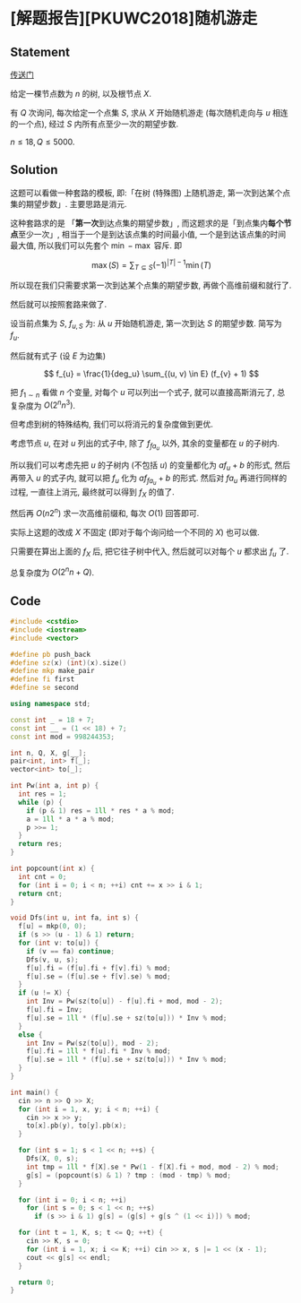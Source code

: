 # [解题报告][PKUWC2018]随机游走


## Statement

[传送门](https://loj.ac/p/2542)

给定一棵节点数为 $n$ 的树, 以及根节点 $X$.

有 $Q$ 次询问, 每次给定一个点集 $S$, 求从 $X$ 开始随机游走 (每次随机走向与 $u$ 相连的一个点), 经过 $S$ 内所有点至少一次的期望步数.

$n \le 18, Q \le 5000$.


## Solution

这题可以看做一种套路的模板, 即:「在树 (特殊图) 上随机游走, 第一次到达某个点集的期望步数」. 主要思路是消元.

这种套路求的是 「**第一次**到达点集的期望步数」, 而这题求的是「到点集内**每个节点**至少一次」, 相当于一个是到达该点集的时间最小值, 一个是到达该点集的时间最大值, 所以我们可以先套个 $\min-\max$ 容斥. 即

$$
\max(S) = \sum_{T \subseteq S} (-1)^{|T| - 1} \min(T)
$$

所以现在我们只需要求第一次到达某个点集的期望步数, 再做个高维前缀和就行了.

然后就可以按照套路来做了.

设当前点集为 $S$, $f_{u, S}$ 为: 从 $u$ 开始随机游走, 第一次到达 $S$ 的期望步数. 简写为 $f_u$.

然后就有式子 (设 $E$ 为边集)

$$
f_{u} = \frac{1}{deg_u} \sum_{(u, v) \in E} (f_{v} + 1)
$$

把 $f_{1 \sim n}$ 看做 $n$ 个变量, 对每个 $u$ 可以列出一个式子, 就可以直接高斯消元了, 总复杂度为 $O(2^n n^3)$.

但考虑到树的特殊结构, 我们可以将消元的复杂度做到更优.

考虑节点 $u$, 在对 $u$ 列出的式子中, 除了 $f_{fa_u}$ 以外, 其余的变量都在 $u$ 的子树内.

所以我们可以考虑先把 $u$ 的子树内 (不包括 $u$) 的变量都化为 $af_{u} + b$ 的形式, 然后再带入 $u$ 的式子内, 就可以把 $f_u$ 化为 $af_{fa_u} + b$ 的形式. 然后对 $fa_u$ 再进行同样的过程, 一直往上消元, 最终就可以得到 $f_X$ 的值了.

然后再 $O(n 2^n)$ 求一次高维前缀和, 每次 $O(1)$ 回答即可.

实际上这题的改成 $X$ 不固定 (即对于每个询问给一个不同的 $X$) 也可以做.

只需要在算出上面的 $f_X$ 后, 把它往子树中代入, 然后就可以对每个 $u$ 都求出 $f_u$ 了.

总复杂度为 $O(2^nn + Q)$.

## Code
```cpp
#include <cstdio>
#include <iostream>
#include <vector>

#define pb push_back
#define sz(x) (int)(x).size()
#define mkp make_pair
#define fi first
#define se second

using namespace std;

const int _ = 18 + 7;
const int __ = (1 << 18) + 7;
const int mod = 998244353;

int n, Q, X, g[__];
pair<int, int> f[_];
vector<int> to[_];

int Pw(int a, int p) {
  int res = 1;
  while (p) {
    if (p & 1) res = 1ll * res * a % mod;
    a = 1ll * a * a % mod;
    p >>= 1;
  }
  return res;
}

int popcount(int x) {
  int cnt = 0;
  for (int i = 0; i < n; ++i) cnt += x >> i & 1;
  return cnt;
}

void Dfs(int u, int fa, int s) {
  f[u] = mkp(0, 0);
  if (s >> (u - 1) & 1) return;
  for (int v: to[u]) {
    if (v == fa) continue;
    Dfs(v, u, s);
    f[u].fi = (f[u].fi + f[v].fi) % mod;
    f[u].se = (f[u].se + f[v].se) % mod;
  }
  if (u != X) {
    int Inv = Pw(sz(to[u]) - f[u].fi + mod, mod - 2);
    f[u].fi = Inv;
    f[u].se = 1ll * (f[u].se + sz(to[u])) * Inv % mod;
  }
  else {
    int Inv = Pw(sz(to[u]), mod - 2);
    f[u].fi = 1ll * f[u].fi * Inv % mod;
    f[u].se = 1ll * (f[u].se + sz(to[u])) * Inv % mod;
  }
}

int main() {
  cin >> n >> Q >> X;
  for (int i = 1, x, y; i < n; ++i) {
    cin >> x >> y;
    to[x].pb(y), to[y].pb(x);
  }

  for (int s = 1; s < 1 << n; ++s) {
    Dfs(X, 0, s);
    int tmp = 1ll * f[X].se * Pw(1 - f[X].fi + mod, mod - 2) % mod;
    g[s] = (popcount(s) & 1) ? tmp : (mod - tmp) % mod;
  }

  for (int i = 0; i < n; ++i)
    for (int s = 0; s < 1 << n; ++s)
      if (s >> i & 1) g[s] = (g[s] + g[s ^ (1 << i)]) % mod;

  for (int t = 1, K, s; t <= Q; ++t) {
    cin >> K, s = 0;
    for (int i = 1, x; i <= K; ++i) cin >> x, s |= 1 << (x - 1);
    cout << g[s] << endl;
  }

  return 0;
}
```


